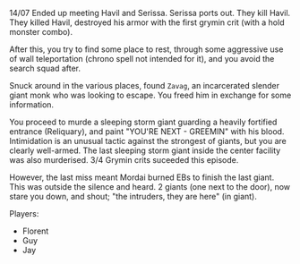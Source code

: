 14/07
Ended up meeting Havil and Serissa. Serissa ports out. They kill Havil.
They killed Havil, destroyed his armor with the first grymin crit (with a hold monster combo).

After this, you try to find some place to rest, through some aggressive use of wall teleportation (chrono spell not intended for it), and you avoid the search squad after.

Snuck around in the various places, found `Zavag`, an incarcerated slender giant monk who was looking to escape. You freed him in exchange for some information.

You proceed to murde a sleeping storm giant guarding a heavily fortified entrance (Reliquary), and paint "YOU'RE NEXT - GREEMIN" with his blood.
Intimidation is an unusual tactic against the strongest of giants, but you are clearly well-armed.
The last sleeping storm giant inside the center facility was also murderised. 3/4 Grymin crits suceeded this episode.

However, the last miss meant Mordai burned EBs to finish the last giant.
This was outside the silence and heard. 2 giants (one next to the door), now stare you down, and shout; "the intruders, they are here" (in giant).

Players:
- Florent
- Guy
- Jay